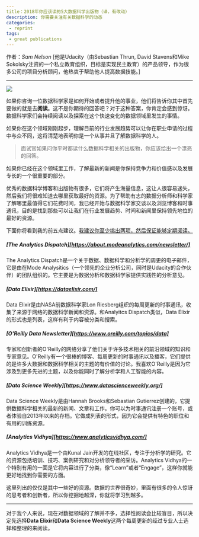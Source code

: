 ```yaml
---
title：2018年你应该读的5大数据科学出版物（译，有改动）
description: 你需要关注有关数据科学的动态
categories:
 - reprint
tags:
 - great publications
---
```


作者：*Sam Nelson* [他是Udacity（由Sebastian Thrun, David Stavens和Mike Sokolsky注资的一个私立教育组织，目标是实现民主教育）的产品领导，作为很多公司的项目分析顾问，他热衷于帮助他人提高数据技能。]

---

![](post_pic/five_publications/five_publications.png)

如果你咨询一位数据科学家是如何开始或者提升他的事业，他们将告诉你其中首先要做的就是去**阅读**。这不是你期待的回答吧？对于这种答案，你肯定会感到惊讶。数据科学家们会持续阅读以及探索在这个快速变化的数据领域里发生的事情。

如果你在这个领域刚刚起步，理解目前的行业发展趋势可以让你在职业申请的过程中与众不同，这将清楚地表明你是一个从事并且了解数据科学的人。

> 面试官如果问你平时都读什么数据科学相关的出版物，你应该给出一个漂亮的回答。

如果你已经在这个领域里工作，了解最新的新闻是你保持竞争力和价值感以及发展专长的一个很重要的部分。

优秀的数据科学博客和出版物有很多，它们将产生海量信息，这让人很容易迷失，然后我们将很难知道去哪里获取最好的资源。为了帮助有志的数据分析师和科学家了解哪里最值得它们花费时间，我已经开始与数据科学家交谈以及浏览博客和时事通讯，目的是找到那些可以让我们在行业发展趋势、时间和新闻里保持领先地位的最好的资源。

下面你将看到我的前五点建议。<u>我建议你至少挑出两项，然后保证能够定期阅读。</u>

##### [The Analytics Dispatch][https://about.modeanalytics.com/newsletter/]

The Analytics Dispatch是一个关于数据、数据科学和分析学的周更的电子邮件，它是由在Mode Analysitics（一个领先的企业分析公司，同时是Udacity的合作伙伴）的团队组织的。它主要是为数据分析和数据科学家提供实践性的分析意见。

##### [Data Elixir][https://dataelixir.com/]

Data Elixir是由NASA前数据科学家Lon Riesberg组织的每周更新的时事通讯，收集了来源于网络的数据科学新闻和资源。和Analyitcs Dispatch类似，Data Elixir的形式也是列表，这样有利于内容被分类和搜索。

##### [O'Reilly Data Newsletter][https://www.oreilly.com/topics/data]

专家和创新者的O'Reilly的网络分享了他们关于许多技术相关的前沿领域的知识和专家意见。O'Reilly有一个很棒的博客、每周更新的时事通讯以及播客，它们提供的是许多大数据和数据科学相关的主题的有价值的讨论。我喜欢O'Reilly是因为它涉及到更多先进的主题，以及你能同时了解分析学和人工智能的内容。

##### [Data Science Weekly][https://www.datascienceweekly.org/]

Data Science Weekly是由Hannah Brooks和Sebastian Gutierrez创建的，它提供数据科学相关的最新的新闻、文章和工作。你可以为时事通讯注册一个账号，或者体验自2013年以来的存档。它做成列表的形式，因为它会提供有特色的职位和有用的训练资源。

##### [Analytics Vidhya][https://www.analyticsvidhya.com/]

Analytics Vidhya是一个由Kunal Jain开发的在线社区，专注于分析学的研究。它的资源包括培训、技巧、案例研究和对分析领导者的采访。Analytics Vidhya的一个特别有用的一面是它将内容进行了分类，像“Learn”或者“Engage”，这样你就能更好地找到你需要的方面。

这里列出的仅仅是其中一些好的资源。数据的世界很奇妙，里面有很多的令人惊讶的思考者和创新者，所以你挖掘地越深，你就将学习到越多。

---

对于我个人来说，现在对数据领域的了解并不多，选择性阅读会比较盲目，所以决定先选择**Data Elixir**和**Data Science Weekly**这两个每周更新的经过专业人士选择和整理的来阅读。